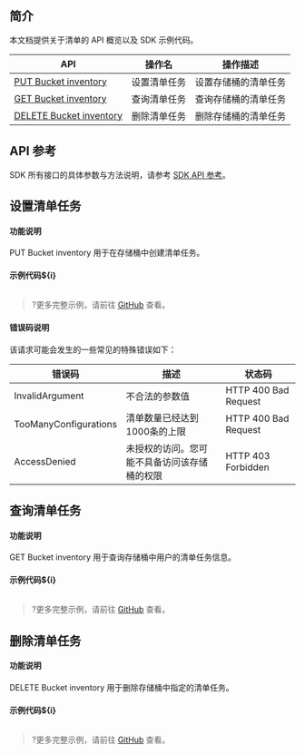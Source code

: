 ## 简介

本文档提供关于清单的 API 概览以及 SDK 示例代码。

| API                                                          | 操作名       | 操作描述             |
| ------------------------------------------------------------ | ------------ | -------------------- |
| [PUT Bucket inventory](https://cloud.tencent.com/document/product/436/33707) | 设置清单任务 | 设置存储桶的清单任务 |
| [GET Bucket inventory](https://cloud.tencent.com/document/product/436/33705) | 查询清单任务 | 查询存储桶的清单任务 |
| [DELETE Bucket inventory](https://cloud.tencent.com/document/product/436/33704) | 删除清单任务 | 删除存储桶的清单任务 |

## API 参考

SDK 所有接口的具体参数与方法说明，请参考 [SDK API 参考](cssg://api-doc)。

## 设置清单任务

#### 功能说明

PUT Bucket inventory 用于在存储桶中创建清单任务。

#### 示例代码${i}

[//]: # (.cssg-snippet-put-bucket-inventory)
```
```

>?更多完整示例，请前往 [GitHub](cssg://code-example/put-bucket-inventory) 查看。


#### 错误码说明

该请求可能会发生的一些常见的特殊错误如下：

| 错误码                | 描述                                         | 状态码               |
| --------------------- | -------------------------------------------- | -------------------- |
| InvalidArgument       | 不合法的参数值                               | HTTP 400 Bad Request |
| TooManyConfigurations | 清单数量已经达到1000条的上限                 | HTTP 400 Bad Request |
| AccessDenied          | 未授权的访问。您可能不具备访问该存储桶的权限 | HTTP 403 Forbidden   |

## 查询清单任务

#### 功能说明

GET Bucket inventory 用于查询存储桶中用户的清单任务信息。

#### 示例代码${i}

[//]: # (.cssg-snippet-get-bucket-inventory)
```
```

>?更多完整示例，请前往 [GitHub](cssg://code-example/get-bucket-cors) 查看。

## 删除清单任务

#### 功能说明

DELETE Bucket inventory 用于删除存储桶中指定的清单任务。

#### 示例代码${i}

[//]: # (.cssg-snippet-delete-bucket-inventory)
```
```

>?更多完整示例，请前往 [GitHub](cssg://code-example/delete-bucket-cors) 查看。

